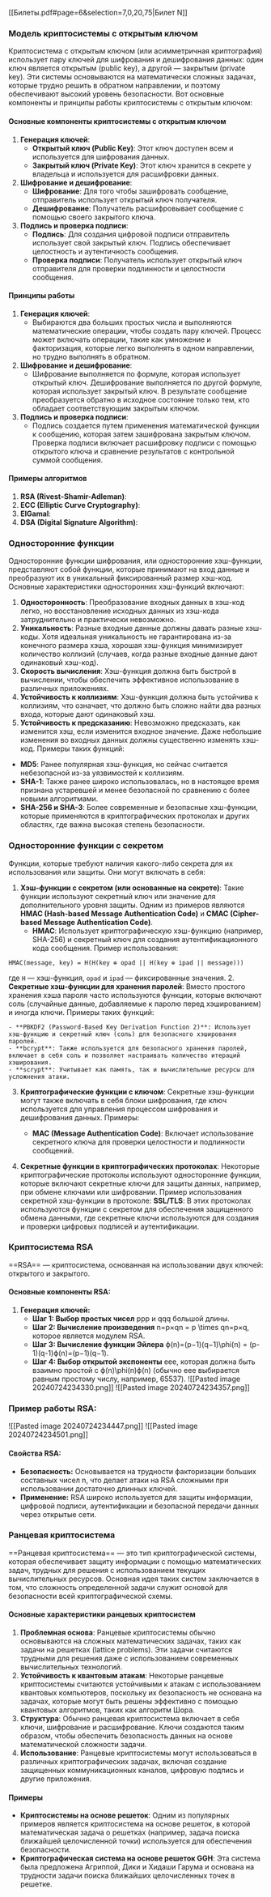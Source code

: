 [[Билеты.pdf#page=6&selection=7,0,20,75|Билет N]]
### Модель криптосистемы с открытым ключом ###
Криптосистема с открытым ключом (или асимметричная криптография) использует пару ключей для шифрования и дешифрования данных: один ключ является открытым (public key), а другой — закрытым (private key). Эти системы основываются на математически сложных задачах, которые трудно решить в обратном направлении, и поэтому обеспечивают высокий уровень безопасности. Вот основные компоненты и принципы работы криптосистемы с открытым ключом:
#### Основные компоненты криптосистемы с открытым ключом
1. **Генерация ключей**:
    - **Открытый ключ (Public Key)**: Этот ключ доступен всем и используется для шифрования данных.
    - **Закрытый ключ (Private Key)**: Этот ключ хранится в секрете у владельца и используется для расшифровки данных.
2. **Шифрование и дешифрование**:
    - **Шифрование**: Для того чтобы зашифровать сообщение, отправитель использует открытый ключ получателя.
    - **Дешифрование**: Получатель расшифровывает сообщение с помощью своего закрытого ключа.
3. **Подпись и проверка подписи**:
    - **Подпись**: Для создания цифровой подписи отправитель использует свой закрытый ключ. Подпись обеспечивает целостность и аутентичность сообщения.
    - **Проверка подписи**: Получатель использует открытый ключ отправителя для проверки подлинности и целостности сообщения.
#### Принципы работы
1. **Генерация ключей**:
    - Выбираются два больших простых числа и выполняются математические операции, чтобы создать пару ключей. Процесс может включать операции, такие как умножение и факторизация, которые легко выполнять в одном направлении, но трудно выполнять в обратном.
2. **Шифрование и дешифрование**:
    - Шифрование выполняется по формуле, которая использует открытый ключ. Дешифрование выполняется по другой формуле, которая использует закрытый ключ. В результате сообщение преобразуется обратно в исходное состояние только тем, кто обладает соответствующим закрытым ключом.
3. **Подпись и проверка подписи**:
    - Подпись создается путем применения математической функции к сообщению, которая затем зашифрована закрытым ключом. Проверка подписи включает расшифровку подписи с помощью открытого ключа и сравнение результатов с контрольной суммой сообщения.
#### Примеры алгоритмов
1. **RSA (Rivest-Shamir-Adleman)**:
2. **ECC (Elliptic Curve Cryptography)**:
3. **ElGamal**:
4. **DSA (Digital Signature Algorithm)**:
### Односторонние функции ###
Односторонние функции шифрования, или односторонние хэш-функции, представляют собой функции, которые принимают на вход данные и преобразуют их в уникальный фиксированный размер хэш-код. Основные характеристики односторонних хэш-функций включают:
1. **Односторонность**: Преобразование входных данных в хэш-код легко, но восстановление исходных данных из хэш-кода затруднительно и практически невозможно.
2. **Уникальность**: Разные входные данные должны давать разные хэш-коды. Хотя идеальная уникальность не гарантирована из-за конечного размера хэша, хорошая хэш-функция минимизирует количество коллизий (случаев, когда разные входные данные дают одинаковый хэш-код).
3. **Скорость вычисления**: Хэш-функция должна быть быстрой в вычислении, чтобы обеспечить эффективное использование в различных приложениях.
4. **Устойчивость к коллизиям**: Хэш-функция должна быть устойчива к коллизиям, что означает, что должно быть сложно найти два разных входа, которые дают одинаковый хэш.
5. **Устойчивость к предсказанию**: Невозможно предсказать, как изменится хэш, если изменится входное значение. Даже небольшие изменения во входных данных должны существенно изменять хэш-код.
Примеры таких функций:
- **MD5**: Ранее популярная хэш-функция, но сейчас считается небезопасной из-за уязвимостей к коллизиям.
- **SHA-1**: Также ранее широко использовалась, но в настоящее время признана устаревшей и менее безопасной по сравнению с более новыми алгоритмами.
- **SHA-256 и SHA-3**: Более современные и безопасные хэш-функции, которые применяются в криптографических протоколах и других областях, где важна высокая степень безопасности.
### Односторонние функции с секретом ###
Функции, которые требуют наличия какого-либо секрета для их использования или защиты. Они могут включать в себя:

1. **Хэш-функции с секретом (или основанные на секрете)**: Такие функции используют секретный ключ или значение для дополнительного уровня защиты. Одним из примеров являются **HMAC (Hash-based Message Authentication Code)** и **CMAC (Cipher-based Message Authentication Code)**.
    - **HMAC**: Использует криптографическую хэш-функцию (например, SHA-256) и секретный ключ для создания аутентификационного кода сообщения. Пример использования:
```
HMAC(message, key) = H(H(key ⊕ opad || H(key ⊕ ipad || message)))
```
где `H` — хэш-функция, `opad` и `ipad` — фиксированные значения.
2. **Секретные хэш-функции для хранения паролей**: Вместо простого хранения хэша пароля часто используются функции, которые включают соль (случайные данные, добавляемые к паролю перед хэшированием) и иногда ключи. Примеры таких функций:
    
    - **PBKDF2 (Password-Based Key Derivation Function 2)**: Использует хэш-функцию и секретный ключ (соль) для безопасного хэширования паролей.
    - **bcrypt**: Также используется для безопасного хранения паролей, включает в себя соль и позволяет настраивать количество итераций хэширования.
    - **scrypt**: Учитывает как память, так и вычислительные ресурсы для усложнения атаки.
3. **Криптографические функции с ключом**: Секретные хэш-функции могут также включать в себя блоки шифрования, где ключ используется для управления процессом шифрования и дешифрования данных. Примеры:
    
    - **MAC (Message Authentication Code)**: Включает использование секретного ключа для проверки целостности и подлинности сообщений.
4. **Секретные функции в криптографических протоколах**: Некоторые криптографические протоколы используют односторонние функции, которые включают секретные ключи для защиты данных, например, при обмене ключами или шифровании.
Пример использования секретной хэш-функции в протоколе:
**SSL/TLS**: В этих протоколах используются функции с секретом для обеспечения защищенного обмена данными, где секретные ключи используются для создания и проверки цифровых подписей и аутентификации.
### Криптосистема RSA ###
==RSA==  — криптосистема, основанная на использовании двух ключей: открытого и закрытого.
#### Основные компоненты RSA:
1. **Генерация ключей:**
    - **Шаг 1: Выбор простых чисел** ppp и qqq большой длины.
    - **Шаг 2: Вычисление произведения** n=p×qn = p \times qn=p×q, которое является модулем RSA.
    - **Шаг 3: Вычисление функции Эйлера** ϕ(n)=(p−1)(q−1)\phi(n) = (p-1)(q-1)ϕ(n)=(p−1)(q−1).
    - **Шаг 4: Выбор открытой экспоненты** eee, которая должна быть взаимно простой с ϕ(n)\phi(n)ϕ(n) (обычно eee выбирается равным простому числу, например, 65537).
    ![[Pasted image 20240724234330.png]]
![[Pasted image 20240724234357.png]]

### Пример работы RSA:
![[Pasted image 20240724234447.png]]
![[Pasted image 20240724234501.png]]
#### Свойства RSA:
- **Безопасность:** Основывается на трудности факторизации больших составных чисел n, что делает атаки на RSA сложными при использовании достаточно длинных ключей.
- **Применение:** RSA широко используется для защиты информации, цифровой подписи, аутентификации и безопасной передачи данных через открытые сети.
### Ранцевая криптосистема ###
==Ранцевая криптосистема== — это тип криптографической системы, которая обеспечивает защиту информации с помощью математических задач, трудных для решения с использованием текущих вычислительных ресурсов. Основная идея таких систем заключается в том, что сложность определенной задачи служит основой для безопасности всей криптографической схемы.
#### Основные характеристики ранцевых криптосистем
1. **Проблемная основа**: Ранцевые криптосистемы обычно основываются на сложных математических задачах, таких как задачи на решетках (lattice problems). Эти задачи считаются трудными для решения даже с использованием современных вычислительных технологий.
2. **Устойчивость к квантовым атакам**: Некоторые ранцевые криптосистемы считаются устойчивыми к атакам с использованием квантовых компьютеров, поскольку их безопасность не основана на задачах, которые могут быть решены эффективно с помощью квантовых алгоритмов, таких как алгоритм Шора.
3. **Структура**: Обычно ранцевая криптосистема включает в себя ключи, шифрование и расшифрование. Ключи создаются таким образом, чтобы обеспечить безопасность данных на основе математической сложности задачи.
4. **Использование**: Ранцевые криптосистемы могут использоваться в различных криптографических задачах, включая создание защищенных коммуникационных каналов, цифровую подпись и другие приложения.
#### Примеры
- **Криптосистемы на основе решеток**: Одним из популярных примеров является криптосистема на основе решеток, в которой математическая задача о решетках (например, задача поиска ближайшей целочисленной точки) используется для обеспечения безопасности.
- **Криптографическая система на основе решеток GGH**: Эта система была предложена Агриппой, Дики и Хидаши Гарума и основана на трудности задачи поиска ближайших целочисленных точек в решетке.